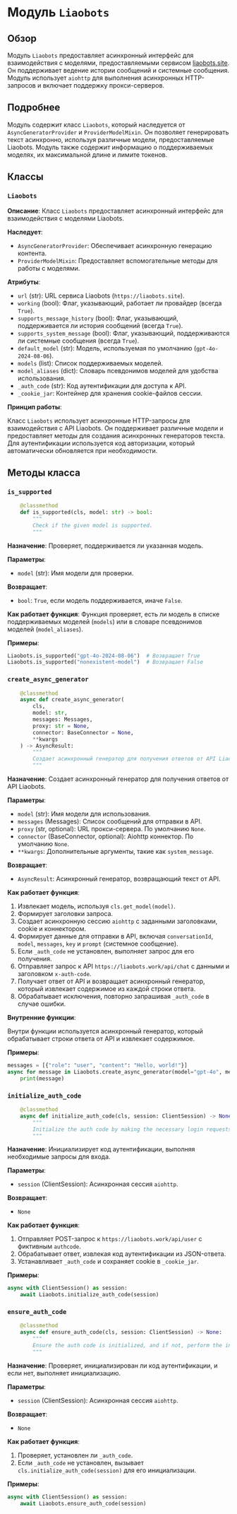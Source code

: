 # Модуль `Liaobots`

## Обзор

Модуль `Liaobots` предоставляет асинхронный интерфейс для взаимодействия с моделями, предоставляемыми сервисом [liaobots.site](https://liaobots.site). Он поддерживает ведение истории сообщений и системные сообщения. Модуль использует `aiohttp` для выполнения асинхронных HTTP-запросов и включает поддержку прокси-серверов.

## Подробнее

Модуль содержит класс `Liaobots`, который наследуется от `AsyncGeneratorProvider` и `ProviderModelMixin`. Он позволяет генерировать текст асинхронно, используя различные модели, предоставляемые Liaobots. Модуль также содержит информацию о поддерживаемых моделях, их максимальной длине и лимите токенов.

## Классы

### `Liaobots`

**Описание**: Класс `Liaobots` предоставляет асинхронный интерфейс для взаимодействия с моделями Liaobots.

**Наследует**:
- `AsyncGeneratorProvider`: Обеспечивает асинхронную генерацию контента.
- `ProviderModelMixin`: Предоставляет вспомогательные методы для работы с моделями.

**Атрибуты**:
- `url` (str): URL сервиса Liaobots (`https://liaobots.site`).
- `working` (bool): Флаг, указывающий, работает ли провайдер (всегда `True`).
- `supports_message_history` (bool): Флаг, указывающий, поддерживается ли история сообщений (всегда `True`).
- `supports_system_message` (bool): Флаг, указывающий, поддерживаются ли системные сообщения (всегда `True`).
- `default_model` (str): Модель, используемая по умолчанию (`gpt-4o-2024-08-06`).
- `models` (list): Список поддерживаемых моделей.
- `model_aliases` (dict): Словарь псевдонимов моделей для удобства использования.
- `_auth_code` (str): Код аутентификации для доступа к API.
- `_cookie_jar`: Контейнер для хранения cookie-файлов сессии.

**Принцип работы**:

Класс `Liaobots` использует асинхронные HTTP-запросы для взаимодействия с API Liaobots. Он поддерживает различные модели и предоставляет методы для создания асинхронных генераторов текста. Для аутентификации используется код авторизации, который автоматически обновляется при необходимости.

## Методы класса

### `is_supported`

```python
    @classmethod
    def is_supported(cls, model: str) -> bool:
        """
        Check if the given model is supported.
        """
```

**Назначение**: Проверяет, поддерживается ли указанная модель.

**Параметры**:
- `model` (str): Имя модели для проверки.

**Возвращает**:
- `bool`: `True`, если модель поддерживается, иначе `False`.

**Как работает функция**:
Функция проверяет, есть ли модель в списке поддерживаемых моделей (`models`) или в словаре псевдонимов моделей (`model_aliases`).

**Примеры**:
```python
Liaobots.is_supported("gpt-4o-2024-08-06")  # Возвращает True
Liaobots.is_supported("nonexistent-model")  # Возвращает False
```

### `create_async_generator`

```python
    @classmethod
    async def create_async_generator(
        cls,
        model: str,
        messages: Messages,
        proxy: str = None,
        connector: BaseConnector = None,
        **kwargs
    ) -> AsyncResult:
        """
        Создает асинхронный генератор для получения ответов от API Liaobots.
        """
```

**Назначение**: Создает асинхронный генератор для получения ответов от API Liaobots.

**Параметры**:
- `model` (str): Имя модели для использования.
- `messages` (Messages): Список сообщений для отправки в API.
- `proxy` (str, optional): URL прокси-сервера. По умолчанию `None`.
- `connector` (BaseConnector, optional): Aiohttp коннектор. По умолчанию `None`.
- `**kwargs`: Дополнительные аргументы, такие как `system_message`.

**Возвращает**:
- `AsyncResult`: Асинхронный генератор, возвращающий текст от API.

**Как работает функция**:

1.  Извлекает модель, используя `cls.get_model(model)`.
2.  Формирует заголовки запроса.
3.  Создает асинхронную сессию `aiohttp` с заданными заголовками, cookie и коннектором.
4.  Формирует данные для отправки в API, включая `conversationId`, `model`, `messages`, `key` и `prompt` (системное сообщение).
5.  Если `_auth_code` не установлен, выполняет запрос для его получения.
6.  Отправляет запрос к API `https://liaobots.work/api/chat` с данными и заголовком `x-auth-code`.
7.  Получает ответ от API и возвращает асинхронный генератор, который извлекает содержимое из каждой строки ответа.
8.  Обрабатывает исключения, повторно запрашивая `_auth_code` в случае ошибки.

**Внутренние функции**:

Внутри функции используется асинхронный генератор, который обрабатывает строки ответа от API и извлекает содержимое.

**Примеры**:
```python
messages = [{"role": "user", "content": "Hello, world!"}]
async for message in Liaobots.create_async_generator(model="gpt-4o", messages=messages):
    print(message)
```

### `initialize_auth_code`

```python
    @classmethod
    async def initialize_auth_code(cls, session: ClientSession) -> None:
        """
        Initialize the auth code by making the necessary login requests.
        """
```

**Назначение**: Инициализирует код аутентификации, выполняя необходимые запросы для входа.

**Параметры**:
- `session` (ClientSession): Асинхронная сессия `aiohttp`.

**Возвращает**:
- `None`

**Как работает функция**:

1.  Отправляет POST-запрос к `https://liaobots.work/api/user` с фиктивным `authcode`.
2.  Обрабатывает ответ, извлекая код аутентификации из JSON-ответа.
3.  Устанавливает `_auth_code` и сохраняет cookie в `_cookie_jar`.

**Примеры**:
```python
async with ClientSession() as session:
    await Liaobots.initialize_auth_code(session)
```

### `ensure_auth_code`

```python
    @classmethod
    async def ensure_auth_code(cls, session: ClientSession) -> None:
        """
        Ensure the auth code is initialized, and if not, perform the initialization.
        """
```

**Назначение**: Проверяет, инициализирован ли код аутентификации, и если нет, выполняет инициализацию.

**Параметры**:
- `session` (ClientSession): Асинхронная сессия `aiohttp`.

**Возвращает**:
- `None`

**Как работает функция**:

1.  Проверяет, установлен ли `_auth_code`.
2.  Если `_auth_code` не установлен, вызывает `cls.initialize_auth_code(session)` для его инициализации.

**Примеры**:
```python
async with ClientSession() as session:
    await Liaobots.ensure_auth_code(session)
```